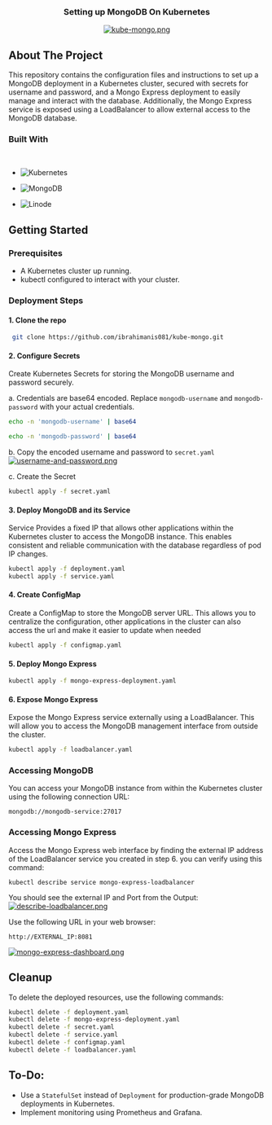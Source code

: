 <!-- PROJECT TITLE AND LOGO -->
<br />
<div align="center">
  
   <h3 align="center">Setting up MongoDB On Kubernetes</h3>

[![kube-mongo.png](https://i.postimg.cc/yNJJpjdW/kube-mongo.png)](https://postimg.cc/jWbdLzyr)
</div>



<!-- ABOUT THE PROJECT -->
## About The Project

This repository contains the configuration files and instructions to set up a MongoDB deployment in a Kubernetes cluster, secured with secrets for username and password, and a Mongo Express deployment to easily manage and interact with the database. Additionally, the Mongo Express service is exposed using a LoadBalancer to allow external access to the MongoDB database.

### Built With
<br/>

* ![Kubernetes](https://img.shields.io/badge/kubernetes-%23326ce5.svg?style=for-the-badge&logo=kubernetes&logoColor=white)

* ![MongoDB](https://img.shields.io/badge/MongoDB-%234ea94b.svg?style=for-the-badge&logo=mongodb&logoColor=white)

* ![Linode](https://img.shields.io/badge/linode-00A95C?style=for-the-badge&logo=linode&logoColor=white)

## Getting Started

### Prerequisites 

* A Kubernetes cluster up running.
* kubectl configured to interact with your cluster.

### Deployment Steps
#### 1. Clone the repo
```bash
 git clone https://github.com/ibrahimanis081/kube-mongo.git
```
#### 2. Configure Secrets
Create Kubernetes Secrets for storing the MongoDB username and password securely.

a. Credentials are base64 encoded. Replace `mongodb-username` and `mongodb-password` with your actual credentials.
```bash
echo -n 'mongodb-username' | base64

echo -n 'mongodb-password' | base64
```
b. Copy the encoded username and password to `secret.yaml`
[![username-and-password.png](https://i.postimg.cc/05MCnxRv/username-and-password.png)](https://postimg.cc/14S6Rk37)

c. Create the Secret
```bash
kubectl apply -f secret.yaml 
```
#### 3. Deploy MongoDB and its Service
Service Provides a fixed IP that allows other applications within the Kubernetes cluster to access the MongoDB instance. This enables consistent and reliable communication with the database regardless of pod IP changes.
```bash
kubectl apply -f deployment.yaml
kubectl apply -f service.yaml
```
#### 4. Create ConfigMap
Create a ConfigMap to store the MongoDB server URL. This allows you to centralize the configuration, other applications in the cluster can also access the url and make it easier to update when needed
```bash
kubectl apply -f configmap.yaml 
```
#### 5. Deploy Mongo Express
```bash
kubectl apply -f mongo-express-deployment.yaml 
```
#### 6. Expose Mongo Express
Expose the Mongo Express service externally using a LoadBalancer. This will allow you to access the MongoDB management interface from outside the cluster.
```bash
kubectl apply -f loadbalancer.yaml 
```
### Accessing MongoDB
You can access your MongoDB instance from within the Kubernetes cluster using the following connection URL:
```
mongodb://mongodb-service:27017
```
### Accessing Mongo Express
Access the Mongo Express web interface by finding the external IP address of the LoadBalancer service you created in step 6. 
you can verify using this command:
```
kubectl describe service mongo-express-loadbalancer
```
You should see the external IP and Port from the Output: 
[![describe-loadbalancer.png](https://i.postimg.cc/BbKbWjSx/describe-loadbalancer.png)](https://postimg.cc/rRqMxFtm)

Use the following URL in your web browser:
```
http://EXTERNAL_IP:8081

```
[![mongo-express-dashboard.png](https://i.postimg.cc/X7Wy50nQ/mongo-express-dashboard.png)](https://postimg.cc/t7rT0wZx)

## Cleanup
To delete the deployed resources, use the following commands:
```bash
kubectl delete -f deployment.yaml
kubectl delete -f mongo-express-deployment.yaml
kubectl delete -f secret.yaml
kubectl delete -f service.yaml
kubectl delete -f configmap.yaml
kubectl delete -f loadbalancer.yaml
```
## To-Do:
* Use a `StatefulSet` instead of `Deployment` for production-grade MongoDB deployments in Kubernetes.
* Implement monitoring using Prometheus and Grafana.